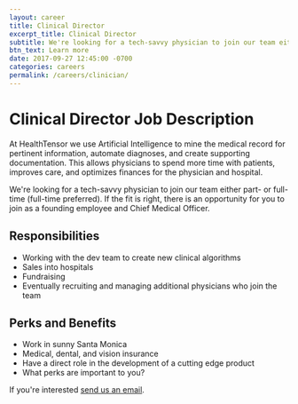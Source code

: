 ```yaml
---
layout: career
title: Clinical Director
excerpt_title: Clinical Director
subtitle: We're looking for a tech-savvy physician to join our team either part- or full-time. If the fit is right, there is an opportunity for you to join as a founding employee and Chief Medical Officer.
btn_text: Learn more
date: 2017-09-27 12:45:00 -0700
categories: careers
permalink: /careers/clinician/
---
```


# Clinical Director Job Description

At HealthTensor we use Artificial Intelligence to mine the medical record for
pertinent information, automate diagnoses, and create supporting documentation.
This allows physicians to spend more time with patients, improves care, and
optimizes finances for the physician and hospital.

We're looking for a tech-savvy physician to join our team either part- or
full-time (full-time preferred). If the fit is right, there is an opportunity
for you to join as a founding employee and Chief Medical Officer.

## Responsibilities

- Working with the dev team to create new clinical algorithms
- Sales into hospitals
- Fundraising
- Eventually recruiting and managing additional physicians who join the team


## Perks and Benefits

- Work in sunny Santa Monica
- Medical, dental, and vision insurance
- Have a direct role in the development of a cutting edge product
- What perks are important to you?

If you're interested [send us an email](mailto:hiring@healthtensor.com).
